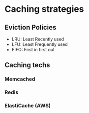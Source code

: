 # Caching strategies

## Eviction Policies
- LRU: Least Recently used
- LFU: Least Frequently used
- FIFO: First in first out

## Caching techs

### Memcached

### Redis


### ElastiCache (AWS)
